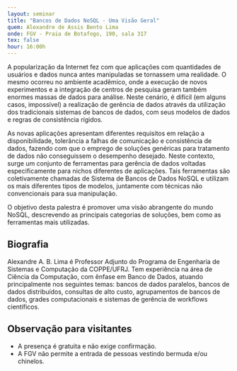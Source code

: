 ```yaml
---
layout: seminar
title: "Bancos de Dados NoSQL - Uma Visão Geral"
quem: Alexandre de Assis Bento Lima
onde: FGV - Praia de Botafogo, 190, sala 317
tex: false
hour: 16:00h
---
```


A popularização da Internet fez com que aplicações com quantidades de
usuários e dados nunca antes manipuladas se tornassem uma realidade. O
mesmo ocorreu no ambiente acadêmico, onde a execução de novos
experimentos e a integração de centros de pesquisa geram também
enormes massas de dados para análise. Neste cenário, é difícil (em
alguns casos, impossível) a realização de gerência de dados através da
utilização dos tradicionais sistemas de bancos de dados, com seus
modelos de dados e regras de consistência rígidos.

As novas aplicações apresentam diferentes requisitos em relação a
disponibilidade, tolerância a falhas de comunicação e consistência de
dados, fazendo com que o emprego de soluções genéricas para tratamento
de dados não conseguissem o desempenho desejado. Neste contexto, surge
um conjunto de ferramentas para gerência de dados voltadas
especificamente para nichos diferentes de aplicações. Tais ferramentas
são coletivamente chamadas de Sistema de Bancos de Dados NoSQL e
utilizam os mais diferentes tipos de modelos, juntamente com técnicas
não convencionais para sua manipulação.

O objetivo desta palestra é promover uma visão abrangente do mundo
NoSQL, descrevendo as principais categorias de soluções, bem como as
ferramentas mais utilizadas.

## Biografia

Alexandre A. B. Lima é Professor Adjunto do Programa de Engenharia de
Sistemas e Computação da COPPE/UFRJ. Tem experiência na área de Ciência da
Computação, com ênfase em Banco de Dados, atuando principalmente nos
seguintes temas: bancos de dados paralelos, bancos de dados distribuídos,
consultas de alto custo, agrupamentos de bancos de dados, grades
computacionais e sistemas de gerência de workflows científicos.

## Observação para visitantes

- A presença é gratuita e não exige confirmação.
- A FGV não permite a entrada de pessoas vestindo bermuda e/ou chinelos.
